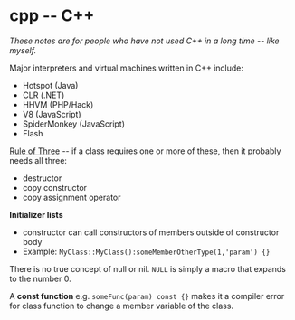 ---
---

cpp -- C++
==========

_These notes are for people who have not used C++ in a long time -- like myself._

Major interpreters and virtual machines written in C++ include:
- Hotspot (Java)
- CLR (.NET)
- HHVM (PHP/Hack)
- V8 (JavaScript)
- SpiderMonkey (JavaScript)
- Flash

[Rule of Three](https://en.wikipedia.org/wiki/Rule_of_three_%28C%2B%2B_programming%29) -- if a class requires one or more of these, then it probably needs all three:
- destructor
- copy constructor
- copy assignment operator

**Initializer lists**
- constructor can call constructors of members outside of constructor body
- Example: `MyClass::MyClass():someMemberOtherType(1,'param') {}`

There is no true concept of null or nil. `NULL` is simply a macro that expands to the number 0.

A **const function** e.g. `someFunc(param) const {}` makes it a compiler error for class function to change a member variable of the class.
